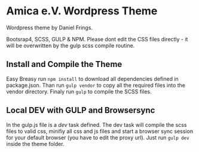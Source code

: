 # Amica e.V. Wordpress Theme
Wordpress theme by Daniel Frings.

Bootsrap4, SCSS, GULP & NPM. Please dont edit the CSS files directly - it will be overwritten by the gulp scss compile routine.

## Install and Compile the Theme
Easy Breasy run `npm install` to download all dependencies defined in package.json. Than run `gulp vendor` to copy all the required files into the vendor directory.
Finaly run `gulp` to compile the SCSS files.

## Local DEV with GULP and Browsersync
In the gulp.js file is a *dev* task defined. The dev task will compile the scss files to valid css, minifiy all css and js files and start a browser sync session for your default browser (you have to edit the proxy url).
Just run `gulp dev` inside the theme folder.
